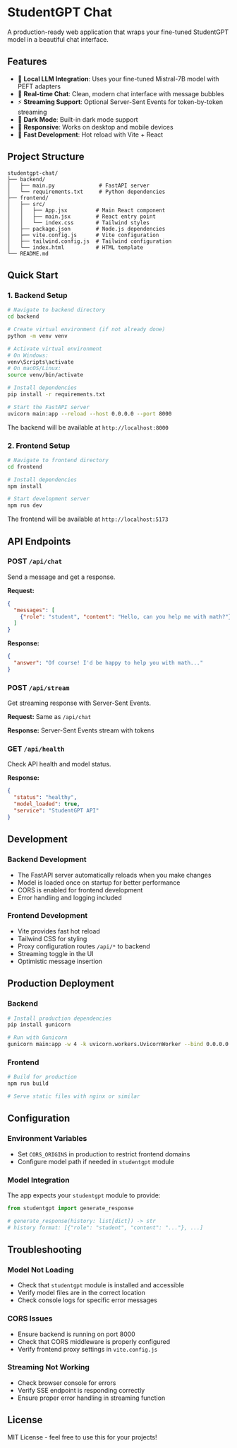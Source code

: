 # StudentGPT Chat

A production-ready web application that wraps your fine-tuned StudentGPT model in a beautiful chat interface.

## Features

- 🤖 **Local LLM Integration**: Uses your fine-tuned Mistral-7B model with PEFT adapters
- 💬 **Real-time Chat**: Clean, modern chat interface with message bubbles
- ⚡ **Streaming Support**: Optional Server-Sent Events for token-by-token streaming
- 🌙 **Dark Mode**: Built-in dark mode support
- 📱 **Responsive**: Works on desktop and mobile devices
- 🚀 **Fast Development**: Hot reload with Vite + React

## Project Structure

```
studentgpt-chat/
├── backend/
│   ├── main.py              # FastAPI server
│   └── requirements.txt     # Python dependencies
├── frontend/
│   ├── src/
│   │   ├── App.jsx         # Main React component
│   │   ├── main.jsx        # React entry point
│   │   └── index.css       # Tailwind styles
│   ├── package.json        # Node.js dependencies
│   ├── vite.config.js      # Vite configuration
│   ├── tailwind.config.js  # Tailwind configuration
│   └── index.html          # HTML template
└── README.md
```

## Quick Start

### 1. Backend Setup

```bash
# Navigate to backend directory
cd backend

# Create virtual environment (if not already done)
python -m venv venv

# Activate virtual environment
# On Windows:
venv\Scripts\activate
# On macOS/Linux:
source venv/bin/activate

# Install dependencies
pip install -r requirements.txt

# Start the FastAPI server
uvicorn main:app --reload --host 0.0.0.0 --port 8000
```

The backend will be available at `http://localhost:8000`

### 2. Frontend Setup

```bash
# Navigate to frontend directory
cd frontend

# Install dependencies
npm install

# Start development server
npm run dev
```

The frontend will be available at `http://localhost:5173`

## API Endpoints

### POST `/api/chat`
Send a message and get a response.

**Request:**
```json
{
  "messages": [
    {"role": "student", "content": "Hello, can you help me with math?"}
  ]
}
```

**Response:**
```json
{
  "answer": "Of course! I'd be happy to help you with math..."
}
```

### POST `/api/stream`
Get streaming response with Server-Sent Events.

**Request:** Same as `/api/chat`

**Response:** Server-Sent Events stream with tokens

### GET `/api/health`
Check API health and model status.

**Response:**
```json
{
  "status": "healthy",
  "model_loaded": true,
  "service": "StudentGPT API"
}
```

## Development

### Backend Development

- The FastAPI server automatically reloads when you make changes
- Model is loaded once on startup for better performance
- CORS is enabled for frontend development
- Error handling and logging included

### Frontend Development

- Vite provides fast hot reload
- Tailwind CSS for styling
- Proxy configuration routes `/api/*` to backend
- Streaming toggle in the UI
- Optimistic message insertion

## Production Deployment

### Backend
```bash
# Install production dependencies
pip install gunicorn

# Run with Gunicorn
gunicorn main:app -w 4 -k uvicorn.workers.UvicornWorker --bind 0.0.0.0:8000
```

### Frontend
```bash
# Build for production
npm run build

# Serve static files with nginx or similar
```

## Configuration

### Environment Variables
- Set `CORS_ORIGINS` in production to restrict frontend domains
- Configure model path if needed in `studentgpt` module

### Model Integration
The app expects your `studentgpt` module to provide:
```python
from studentgpt import generate_response

# generate_response(history: list[dict]) -> str
# history format: [{"role": "student", "content": "..."}, ...]
```

## Troubleshooting

### Model Not Loading
- Check that `studentgpt` module is installed and accessible
- Verify model files are in the correct location
- Check console logs for specific error messages

### CORS Issues
- Ensure backend is running on port 8000
- Check that CORS middleware is properly configured
- Verify frontend proxy settings in `vite.config.js`

### Streaming Not Working
- Check browser console for errors
- Verify SSE endpoint is responding correctly
- Ensure proper error handling in streaming function

## License

MIT License - feel free to use this for your projects! 